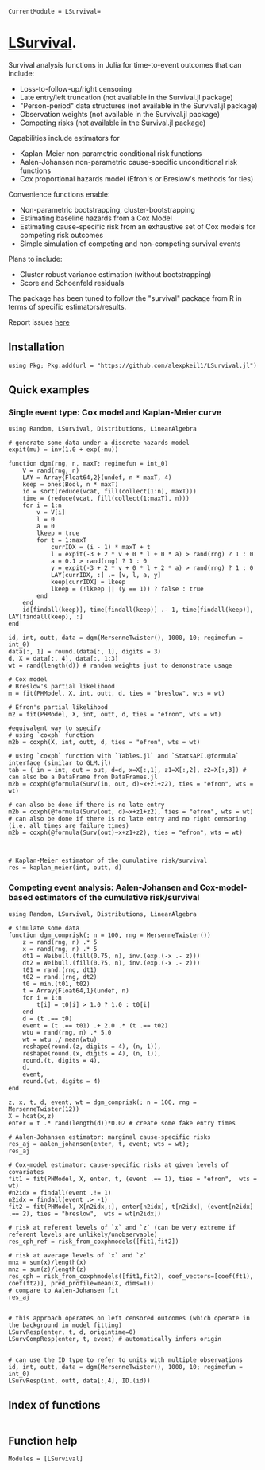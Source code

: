 ```@meta
CurrentModule = LSurvival=
```

# [LSurvival](https://github.com/alexpkeil1/LSurvival.jl).

Survival analysis functions in Julia for time-to-event outcomes that can include:
- Loss-to-follow-up/right censoring
- Late entry/left truncation (not available in the Survival.jl package)
- "Person-period" data structures (not available in the Survival.jl package)
- Observation weights (not available in the Survival.jl package)
- Competing risks (not available in the Survival.jl package)

Capabilities include estimators for
- Kaplan-Meier non-parametric conditional risk functions
- Aalen-Johansen non-parametric cause-specific unconditional risk functions
- Cox proportional hazards model (Efron's or Breslow's methods for ties)

Convenience functions enable:
- Non-parametric bootstrapping, cluster-bootstrapping
- Estimating baseline hazards from a Cox Model
- Estimating cause-specific risk from an exhaustive set of Cox models for competing risk outcomes
- Simple simulation of competing and non-competing survival events

Plans to include:
- Cluster robust variance estimation (without bootstrapping)
- Score and Schoenfeld residuals

The package has been tuned to follow the "survival" package from R in terms of specific estimators/results.

Report issues [here](https://github.com/alexpkeil1/LSurvival.jl/issues)

## Installation 
```{julia}
using Pkg; Pkg.add(url = "https://github.com/alexpkeil1/LSurvival.jl")
```

## Quick examples

### Single event type: Cox model and Kaplan-Meier curve
```{julia}
using Random, LSurvival, Distributions, LinearAlgebra

# generate some data under a discrete hazards model
expit(mu) = inv(1.0 + exp(-mu))

function dgm(rng, n, maxT; regimefun = int_0)
    V = rand(rng, n)
    LAY = Array{Float64,2}(undef, n * maxT, 4)
    keep = ones(Bool, n * maxT)
    id = sort(reduce(vcat, fill(collect(1:n), maxT)))
    time = (reduce(vcat, fill(collect(1:maxT), n)))
    for i = 1:n
        v = V[i]
        l = 0
        a = 0
        lkeep = true
        for t = 1:maxT
            currIDX = (i - 1) * maxT + t
            l = expit(-3 + 2 * v + 0 * l + 0 * a) > rand(rng) ? 1 : 0
            a = 0.1 > rand(rng) ? 1 : 0
            y = expit(-3 + 2 * v + 0 * l + 2 * a) > rand(rng) ? 1 : 0
            LAY[currIDX, :] .= [v, l, a, y]
            keep[currIDX] = lkeep
            lkeep = (!lkeep || (y == 1)) ? false : true
        end
    end
    id[findall(keep)], time[findall(keep)] .- 1, time[findall(keep)], LAY[findall(keep), :]
end

id, int, outt, data = dgm(MersenneTwister(), 1000, 10; regimefun = int_0)
data[:, 1] = round.(data[:, 1], digits = 3)
d, X = data[:, 4], data[:, 1:3]
wt = rand(length(d)) # random weights just to demonstrate usage

# Cox model
# Breslow's partial likelihood
m = fit(PHModel, X, int, outt, d, ties = "breslow", wts = wt)

# Efron's partial likelihood
m2 = fit(PHModel, X, int, outt, d, ties = "efron", wts = wt)

#equivalent way to specify 
# using `coxph` function
m2b = coxph(X, int, outt, d, ties = "efron", wts = wt)

# using `coxph` function with `Tables.jl` and `StatsAPI.@formula` interface (similar to GLM.jl)
tab = ( in = int, out = out, d=d, x=X[:,1], z1=X[:,2], z2=X[:,3]) # can also be a DataFrame from DataFrames.jl
m2b = coxph(@formula(Surv(in, out, d)~x+z1+z2), ties = "efron", wts = wt)

# can also be done if there is no late entry
m2b = coxph(@formula(Surv(out, d)~x+z1+z2), ties = "efron", wts = wt)
# can also be done if there is no late entry and no right censoring (i.e. all times are failure times)
m2b = coxph(@formula(Surv(out)~x+z1+z2), ties = "efron", wts = wt)



# Kaplan-Meier estimator of the cumulative risk/survival
res = kaplan_meier(int, outt, d)
```


### Competing event analysis: Aalen-Johansen and Cox-model-based estimators of the cumulative risk/survival
```{julia}
using Random, LSurvival, Distributions, LinearAlgebra

# simulate some data
function dgm_comprisk(; n = 100, rng = MersenneTwister())
    z = rand(rng, n) .* 5
    x = rand(rng, n) .* 5
    dt1 = Weibull.(fill(0.75, n), inv.(exp.(-x .- z)))
    dt2 = Weibull.(fill(0.75, n), inv.(exp.(-x .- z)))
    t01 = rand.(rng, dt1)
    t02 = rand.(rng, dt2)
    t0 = min.(t01, t02)
    t = Array{Float64,1}(undef, n)
    for i = 1:n
        t[i] = t0[i] > 1.0 ? 1.0 : t0[i]
    end
    d = (t .== t0)
    event = (t .== t01) .+ 2.0 .* (t .== t02)
    wtu = rand(rng, n) .* 5.0
    wt = wtu ./ mean(wtu)
    reshape(round.(z, digits = 4), (n, 1)),
    reshape(round.(x, digits = 4), (n, 1)),
    round.(t, digits = 4),
    d,
    event,
    round.(wt, digits = 4)
end

z, x, t, d, event, wt = dgm_comprisk(; n = 100, rng = MersenneTwister(12))
X = hcat(x,z)
enter = t .* rand(length(d))*0.02 # create some fake entry times

# Aalen-Johansen estimator: marginal cause-specific risks
res_aj = aalen_johansen(enter, t, event; wts = wt);
res_aj

# Cox-model estimator: cause-specific risks at given levels of covariates
fit1 = fit(PHModel, X, enter, t, (event .== 1), ties = "efron",  wts = wt)
#n2idx = findall(event .!= 1)
n2idx = findall(event .> -1)
fit2 = fit(PHModel, X[n2idx,:], enter[n2idx], t[n2idx], (event[n2idx] .== 2), ties = "breslow",  wts = wt[n2idx])

# risk at referent levels of `x` and `z` (can be very extreme if referent levels are unlikely/unobservable)
res_cph_ref = risk_from_coxphmodels([fit1,fit2])

# risk at average levels of `x` and `z`
mnx = sum(x)/length(x)
mnz = sum(z)/length(z)
res_cph = risk_from_coxphmodels([fit1,fit2], coef_vectors=[coef(ft1), coef(ft2)], pred_profile=mean(X, dims=1))
# compare to Aalen-Johansen fit
res_aj


# this approach operates on left censored outcomes (which operate in the background in model fitting)
LSurvResp(enter, t, d, origintime=0)
LSurvCompResp(enter, t, event) # automatically infers origin


# can use the ID type to refer to units with multiple observations
id, int, outt, data = dgm(MersenneTwister(), 1000, 10; regimefun = int_0)
LSurvResp(int, outt, data[:,4], ID.(id))
```

## Index of functions

```@index
```

## Function help 

```@autodocs
Modules = [LSurvival]
```
